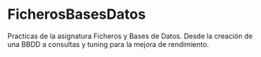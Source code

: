 # FicherosBasesDatos
Practicas de la asignatura Ficheros y Bases de Datos. Desde la creación de una BBDD a consultas y tuning para la mejora de rendimiento.

